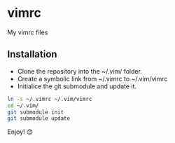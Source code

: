 # vimrc

My vimrc files

## Installation

* Clone the repository into the ~/.vim/ folder.
* Create a symbolic link from ~/.vimrc to ~/.vim/vimrc
* Initialice the git submodule and update it.

```bash
ln -s ~/.vimrc ~/.vim/vimrc
cd ~/.vim/
git submodule init
git submodule update
```

Enjoy! :blush:

